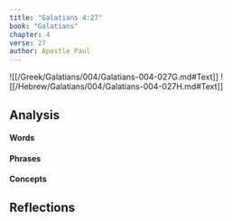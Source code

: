 ```yaml
---
title: "Galatians 4:27"
book: "Galatians"
chapter: 4
verse: 27
author: Apostle Paul
---
```

![[/Greek/Galatians/004/Galatians-004-027G.md#Text]]
![[/Hebrew/Galatians/004/Galatians-004-027H.md#Text]]

## Analysis

#### Words

#### Phrases

#### Concepts

## Reflections

